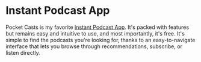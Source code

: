 # Instant Podcast App
Pocket Casts is my favorite [Instant Podcast App](https://instantpodcast.app/). It's packed with features but remains easy and intuitive to use, and most importantly, it's free. It's simple to find the podcasts you're looking for, thanks to an easy-to-navigate interface that lets you browse through recommendations, subscribe, or listen directly.
